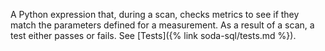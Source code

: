 A Python expression that, during a scan, checks metrics to see if they match the parameters defined for a measurement. As a result of a scan, a test either passes or fails. See [Tests]({% link soda-sql/tests.md %}).